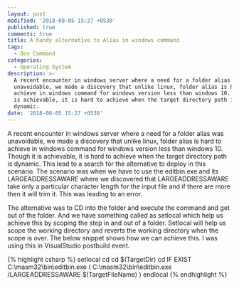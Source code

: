 ```yaml
---
layout: post
modified: '2018-08-05 15:27 +0530'
published: true
comments: true
title: A handy alternative to Alias in windows command
tags:
  - Dos Command
categories:
  - Operating System
description: >-
  A recent encounter in windows server where a need for a folder alias was
  unavoidable, we made a discovery that unlike linux, folder alias is hard to
  achieve in windows command for windows version less than windows 10. Though it
  is achievable, it is hard to achieve when the target directory path is
  dynamic.
date: '2018-08-05 15:27 +0530'
---
```

A recent encounter in windows server where a need for a folder alias was unavoidable, we made a discovery that unlike linux, folder alias is hard to achieve in windows command for windows version less than windows 10. Though it is achievable, it is hard to achieve when the target directory path is dynamic. This lead to a search for the alternative to deploy in this scenario. The scenario was when we have to use the editbin.exe and its LARGEADDRESSAWARE where we discovered that LARGEADDRESSAWARE take only a particular character length for the input file and if there are more then it will trim it. This was leading to an error.

The alternative was to CD into the folder and execute the command and get out of the folder. And we have something called as setlocal which help us achieve this by scoping the step in and out of a folder. Setlocal will help us scope the working directory and reverts the working directory when the scope is over. The below snippet shows how we can achieve this. I was using this in VisualStudio postbuild event.

{% highlight csharp %}
setlocal
cd
cd $(TargetDir)
cd
IF EXIST C:\masm32\bin\editbin.exe (
  C:\masm32\bin\editbin.exe /LARGEADDRESSAWARE $(TargetFileName)
) 
endlocal
{% endhighlight %}

